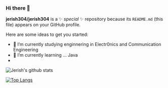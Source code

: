### Hi there 👋


**jerish304/jerish304** is a ✨ _special_ ✨ repository because its `README.md` (this file) appears on your GitHub profile.

Here are some ideas to get you started:

- 🔭 I’m currently studying enginnering in Electr0nics and Communication Engineering
- 🌱 I’m currently learning ... Java
-

![Jerish's github stats](https://github-readme-stats.vercel.app/api?username=jerish304)

[![Top Langs](https://github-readme-stats.vercel.app/api/top-langs/?username=jerish304)](https://github.com/jerish304/github-readme-stats)
